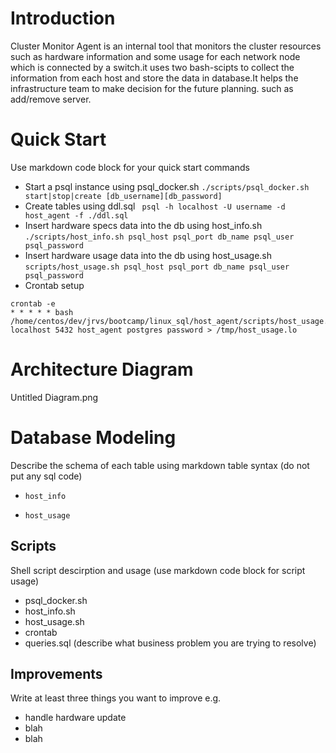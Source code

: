 # Introduction
Cluster Monitor Agent is an internal tool that monitors the cluster resources such as hardware information and some usage for each network node which is connected by a switch.it uses two bash-scipts to collect the information from each host and store the data in database.It helps the infrastructure team to make decision for the future planning. such as add/remove server. 

# Quick Start
Use markdown code block for your quick start commands
- Start a psql instance using psql_docker.sh
``./scripts/psql_docker.sh start|stop|create [db_username][db_password]``
- Create tables using ddl.sql
`` psql -h localhost -U username -d host_agent -f ./ddl.sql``
- Insert hardware specs data into the db using host_info.sh
``./scripts/host_info.sh psql_host psql_port db_name psql_user psql_password``
- Insert hardware usage data into the db using host_usage.sh
``scripts/host_usage.sh psql_host psql_port db_name psql_user psql_password``
- Crontab setup
```
crontab -e
* * * * * bash /home/centos/dev/jrvs/bootcamp/linux_sql/host_agent/scripts/host_usage.sh localhost 5432 host_agent postgres password > /tmp/host_usage.lo
```

# Architecture Diagram
Untitled Diagram.png

# Database Modeling
Describe the schema of each table using markdown table syntax (do not put any sql code)
- `host_info`

- `host_usage`

## Scripts
Shell script descirption and usage (use markdown code block for script usage)
- psql_docker.sh
- host_info.sh
- host_usage.sh
- crontab
- queries.sql (describe what business problem you are trying to resolve)

## Improvements 
Write at least three things you want to improve 
e.g. 
- handle hardware update 
- blah
- blah
```